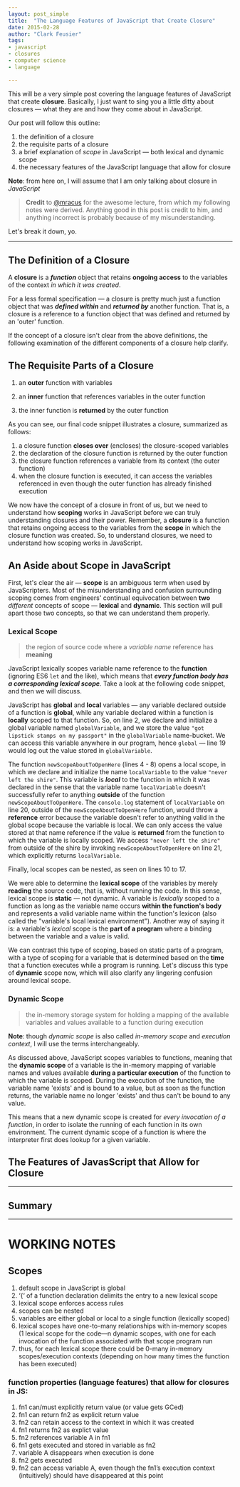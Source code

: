 ```yaml
---
layout: post_simple
title:  "The Language Features of JavaScript that Create Closure"
date: 2015-02-28
author: "Clark Feusier"
tags:
- javascript
- closures
- computer science
- language

---
```


This will be a very simple post covering the language features of JavaScript that create **closure**. Basically, I just want to sing you a little ditty about closures &mdash; what they are and how they come about in JavaScript.

Our post will follow this outline:

1. the definition of a closure
2. the requisite parts of a closure
3. a brief explanation of *scope* in JavaScript &mdash; both lexical and dynamic scope
4. the necessary features of the JavaScript language that allow for closure

**Note**: from here on, I will assume that I am only talking about closure in *JavaScript*

<blockquote>
    <strong>Credit</strong> to <a href='https://twitter.com/mracus' target='_blank'>@mracus</a> for the awesome lecture, from which my following notes were derived. Anything good in this post is credit to him, and anything incorrect is probably because of my misunderstanding.
</blockquote>

Let's break it down, yo.

---

## The Definition of a Closure

A **closure** is a ***function*** object that retains **ongoing access** to the variables of the context *in which it was created*.

For a less formal specification &mdash; a closure is pretty much just a function object that was ***defined within*** and ***returned by*** another function. That is, a closure is a reference to a function object that was defined and returned by an 'outer' function.

If the concept of a closure isn't clear from the above definitions, the following examination of the different components of a closure help clarify.

## The Requisite Parts of a Closure

1. an **outer** function with variables

<script src="https://gist.github.com/Cfeusier/654300c9bdecd7597441.js"></script>

2. an **inner** function that references variables in the outer function

<script src="https://gist.github.com/Cfeusier/e48f5cafed64132c08d2.js"></script>

3. the inner function is **returned** by the outer function

<script src="https://gist.github.com/Cfeusier/d100585e61ab18e07606.js"></script>

As you can see, our final code snippet illustrates a closure, summarized as follows:

1. a closure function **closes over** (encloses) the closure-scoped variables
1. the declaration of the closure function is returned by the outer function
  1. the closure function references a variable from its context (the outer function)
1. when the closure function is executed, it can access the variables referenced in even though the outer function has already finished execution

We now have the concept of a closure in front of us, but we need to understand how **scoping** works in JavaScript before we can truly understanding closures and their power. Remember, a **closure** is a function that retains ongoing access to the variables from the **scope** in which the closure function was created. So, to understand closures, we need to understand how scoping works in JavaScript.

## An Aside about Scope in JavaScript

First, let's clear the air &mdash; **scope** is an ambiguous term when used by JavaScripters. Most of the misunderstanding and confusion surrounding scoping comes from engineers' continual equivocation between **two** *different* concepts of scope &mdash; **lexical** and **dynamic**. This section will pull apart those two concepts, so that we can understand them properly.

### Lexical Scope

<blockquote>the region of source code where a <em>variable name</em> reference has <strong>meaning</strong></blockquote>

JavaScript lexically scopes variable name reference to the **function** (ignoring ES6 `let` and the like), which means that ***every function body has a corresponding lexical scope***. Take a look at the following code snippet, and then we will discuss.

<script src="https://gist.github.com/Cfeusier/de557a076731ad8b321e.js"></script>

JavaScript has **global** and **local** variables &mdash; any variable declared outside of a function is **global**, while any variable declared within a function is **locally** scoped to that function. So, on line 2, we declare and initialize a global variable named `globalVariable`, and we store the value `"got lipstick stamps on my passport"` in the `globalVariable` name-bucket. We can access this variable anywhere in our program, hence `global` &mdash; line 19 would log out the value stored in `globalVariable`.

The function `newScopeAboutToOpenHere` (lines 4 - 8) opens a local scope, in which we declare and initialize the name `localVariable` to the value `"never left the shire"`. This variable is ***local*** to the function in which it was declared in the sense that the variable name `localVariable` doesn't successfully refer to anything **outside** of the function `newScopeAboutToOpenHere`. The `console.log` statement of `localVariable` on line 20, outside of the `newScopeAboutToOpenHere` function, would throw a **reference** error because the variable doesn't refer to anything valid in the global scope because the variable is local. We can only access the value stored at that name reference if the value is **returned** from the function to which the variable is locally scoped. We access `"never left the shire"` from outside of the shire by invoking `newScopeAboutToOpenHere` on line 21, which explicitly returns `localVariable`.

Finally, local scopes can be nested, as seen on lines 10 to 17.

We were able to determine the **lexical scope** of the variables by merely **reading** the source code, that is, without running the code. In this sense, lexical scope is **static** &mdash; not dynamic. A variable is *lexically* scoped to a function as long as the variable name occurs **within the function's body** and represents a valid variable name within the function's lexicon (also called the "variable's local lexical environment"). Another way of saying it is: a variable's *lexical* scope is the **part of a program** where a binding between the variable and a value is valid.

We can contrast this type of scoping, based on static parts of a program, with a type of scoping for a variable that is determined based on the **time** that a function executes while a program is running. Let's discuss this type of **dynamic** scope now, which will also clarify any lingering confusion around lexical scope.

### Dynamic Scope

<blockquote>the in-memory storage system for holding a mapping of the available variables and values available to a function during execution</blockquote>

**Note**: though *dynamic scope* is also called *in-memory scope* and *execution context*, I will use the terms interchangeably.

As discussed above, JavaScript scopes variables to functions, meaning that the **dynamic scope** of a variable is the in-memory mapping of variable names and values available **during a particular execution** of the function to which the variable is scoped. During the execution of the function, the variable name 'exists' and is bound to a value, but as soon as the function returns, the variable name no longer 'exists' and thus can't be bound to any value.

This means that a new dynamic scope is created for *every invocation of a function*, in order to isolate the running of each function in its own environment. The current dynamic scope of a function is where the interpreter first does lookup for a given variable.

## The Features of JavasScript that Allow for Closure

---

## Summary





---

# WORKING NOTES

## Scopes

1. default scope in JavaScript is global
1. ‘{‘ of a function declaration delimits the entry to a new lexical scope
1. lexical scope enforces access rules
1. scopes can be nested
1. variables are either global or local to a single function (lexically scoped)
1. lexical scopes have one-to-many relationships with in-memory scopes (1 lexical scope for the code—n dynamic scopes, with one for each invocation of the function associated with that scope
program run
1. thus, for each lexical scope there could be 0-many in-memory scopes/execution contexts (depending on how many times the function has been executed)

### function properties (language features) that allow for closures in JS:

1. fn1 can/must explicitly return value (or value gets GCed)
1. fn1 can return fn2 as explicit return value
1. fn2 can retain access to the context in which it was created
1. fn1 returns fn2 as explict value
1. fn2 references variable A in fn1
1. fn1 gets executed and stored in variable as fn2
1. variable A disappears when execution is done
1. fn2 gets executed
1. fn2 can access variable A, even though the fn1’s execution context (intuitively) should have disappeared at this point
